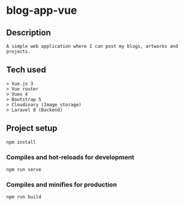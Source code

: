 # blog-app-vue

## Description
```
A simple web application where I can post my blogs, artworks and projects.
```
## Tech used
```
> Vue.js 3
> Vue router
> Vuex 4
> Bootstrap 5
> Cloudinary (Image storage)
> Laravel 8 (Backend)

```

## Project setup
```
npm install
```

### Compiles and hot-reloads for development
```
npm run serve
```

### Compiles and minifies for production
```
npm run build
```
